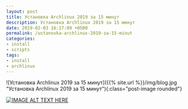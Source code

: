 ```yaml
---
layout: post
title: Установка Archlinux 2019 за 15 минут
description: Установка Archlinux 2019 за 15 минут
date: 2019-02-03 16:17:09 +0500
permalink: /ustanovka-archlinux-2019-za-15-minut
categories: 
- install
- scripts
tags:
- install
- archlinux
---
```

![Установка Archlinux 2019 за 15 минут]({{% site.url %}}/img/blog.jpg "Установка Archlinux 2019 за 15 минут"){:class="post-image rounded"}

[![IMAGE ALT TEXT HERE](http://img.youtube.com/vi/nvVF_qKDUeM/0.jpg)](http://www.youtube.com/watch?v=nvVF_qKDUeM)